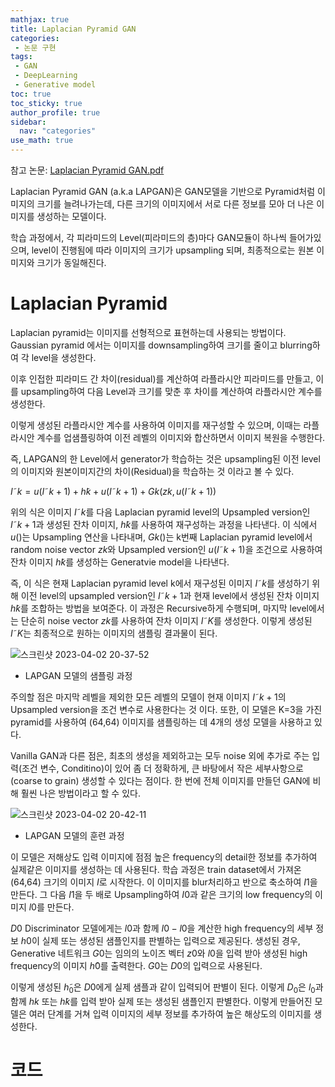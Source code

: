 ```yaml
---
mathjax: true
title: Laplacian Pyramid GAN
categories:
 - 논문 구현
tags:
 - GAN
 - DeepLearning
 - Generative model
toc: true
toc_sticky: true
author_profile: true
sidebar:
  nav: "categories"
use_math: true
---
```



참고 논문: [Laplacian Pyramid GAN.pdf](https://github.com/KimSungHeon/KimSungHeon.github.io/files/11131347/Laplacian.Pyramid.GAN.pdf)


Laplacian Pyramid GAN (a.k.a LAPGAN)은 GAN모델을 기반으로 Pyramid처럼 이미지의 크기를 늘려나가는데, 다른 크기의 이미지에서 서로 다른 정보를 모아 더 나은 이미지를 생성하는 모델이다. 

학습 과정에서, 각 피라미드의 Level(피라미드의 층)마다 GAN모듈이 하나씩 들어가있으며, level이 진행됨에 따라 이미지의 크기가
upsampling 되며, 최종적으로는 원본 이미지와 크기가 동일해진다.


# Laplacian Pyramid

Laplacian pyramid는 이미지를 선형적으로 표현하는데 사용되는 방법이다. Gaussian pyramid 에서는 이미지를 downsampling하여 크기를 줄이고 blurring하여 각 level을 생성한다. 

이후 인접한 피라미드 간 차이(residual)를 계산하여 라플라시안 피라미드를 만들고, 이를 upsampling하여 다음 Level과 크기를 맞춘 후 차이를 계산하여 라플라시안 계수를 생성한다.

이렇게 생성된 라플라시안 계수를 사용하여 이미지를 재구성할 수 있으며, 이때는 라플라시안 계수를 업샘플링하여 이전 레벨의 이미지와 합산하면서 이미지 복원을 수행한다.

즉, LAPGAN의 한 Level에서 generator가 학습하는 것은 upsampling된 이전 level의 이미지와 원본이미지간의 차이(Residual)을 학습하는 것 이라고 볼 수 있다.

$I˜k=u(I˜k+1)+h̃k+u(I˜k+1)+Gk(zk,u(I˜k+1))$

위의 식은 이미지 $I˜k$를 다음 Laplacian pyramid level의 Upsampled version인 $I˜k+1$과 생성된 잔차 이미지, $h̃k$를 사용하여 재구성하는 과정을 나타낸다. 이 식에서 $u()$는 Upsampling 연산을 나타내며, $Gk()$는 k번째 Laplacian pyramid level에서 random noise vector $zk$와 Upsampled version인 $u(I˜k+1)$을 조건으로 사용하여 잔차 이미지 $h̃k$를 생성하는 Generatvie model을 나타낸다.

즉, 이 식은 현재 Laplacian pyramid level k에서 재구성된 이미지 $I˜k$를 생성하기 위해 이전 level의 upsampled version인 $I˜k+1$과 현재 level에서 생성된 잔차 이미지 $h̃k$를 조합하는 방법을 보여준다. 이 과정은 Recursive하게 수행되며, 마지막 level에서는 단순히 noise vector $zk$를 사용하여 잔차 이미지 $I˜K$를 생성한다. 이렇게 생성된 $I˜K$는 최종적으로 원하는 이미지의 샘플링 결과물이 된다.

![스크린샷 2023-04-02 20-37-52](https://user-images.githubusercontent.com/103099516/229350406-62be19ae-bac0-4c8b-9702-0b27d92348ea.png)

* LAPGAN 모델의 샘플링 과정

주의할 점은 마지막 레벨을 제외한 모든 레벨의 모델이 현재 이미지 $I˜k+1$의 Upsampled version을 조건 변수로 사용한다는 것 이다. 또한, 이 모델은 K=3을 가진 pyramid를 사용하여 (64,64) 이미지를 샘플링하는 데 4개의 생성 모델을 사용하고 있다.

Vanilla GAN과 다른 점은, 최초의 생성을 제외하고는 모두 noise 외에 추가로 주는 입력(조건 변수, Conditino)이 있어 좀 더 정확하게, 큰 바탕에서 작은 세부사항으로(coarse to grain) 생성할 수 있다는 점이다. 한 번에 전체 이미지를 만들던 GAN에 비해 훨씬 나은 방법이라고 할 수 있다.

![스크린샷 2023-04-02 20-42-11](https://user-images.githubusercontent.com/103099516/229350610-2d185ea4-fa8d-4984-a81a-30c871abad05.png)

* LAPGAN 모델의 훈련 과정

이 모델은 저해상도 입력 이미지에 점점 높은 frequency의 detail한 정보를 추가하여 실제같은 이미지를 생성하는 데 사용된다. 학습 과정은 train dataset에서 가져온 (64,64) 크기의 이미지 $I$로 시작한다. 이 이미지를 blur처리하고 반으로 축소하여 $I1$을 만든다. 그 다음 $I1$을 두 배로 Upsampling하여 $I0$과 같은 크기의 low frequency의 이미지 $l0$를 만든다. 

$D0$ Discriminator 모델에게는 $l0$과 함께 $I0 - l0$을 계산한 high frequency의 세부 정보 $h0$이 실제 또는 생성된 샘플인지를 판별하는 입력으로 제공된다. 생성된 경우, Generative 네트워크 $G0$는 임의의 노이즈 벡터 $z0$와 $l0$을 입력 받아 생성된 high frequency의 이미지 $h̃0$를 출력한다. $G0$는 $D0$의 입력으로 사용된다. 

이렇게 생성된 $h̃_0$은 $D0$에게 실제 샘플과 같이 입력되어 판별이 된다. 이렇게 $D_0$은 $l_0$과 함께 $hk$ 또는 $h̃k$를 입력 받아 실제 또는 생성된 샘플인지 판별한다. 이렇게 만들어진 모델은 여러 단계를 거쳐 입력 이미지의 세부 정보를 추가하여 높은 해상도의 이미지를 생성한다.

# 코드
<script src="https://gist.github.com/KimSungHeon/192408b35e2f05dbe44176996a3082fc.js"></script>
